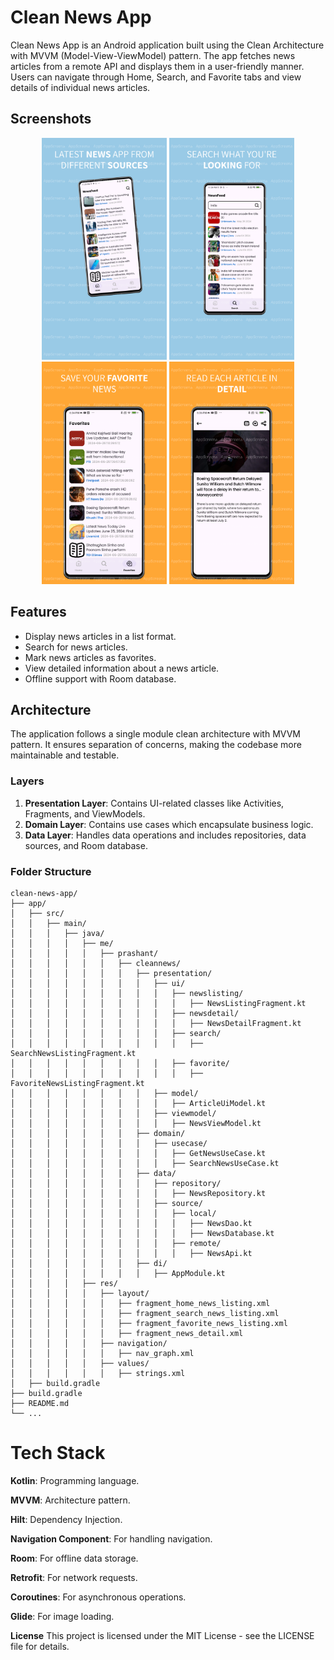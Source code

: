 # Clean News App

Clean News App is an Android application built using the Clean Architecture with MVVM (Model-View-ViewModel) pattern. The app fetches news articles from a remote API and displays them in a user-friendly manner. Users can navigate through Home, Search, and Favorite tabs and view details of individual news articles.

## Screenshots

<p align="center">
  <img src="screenshots/01.png" alt="Home Screen" width="200"/>
  <img src="screenshots/02.png" alt="Search Screen" width="200"/>
  <img src="screenshots/03.png" alt="Favorites Screen" width="200"/>
  <img src="screenshots/04.png" alt="Detail Screen" width="200"/>
</p>

## Features

- Display news articles in a list format.
- Search for news articles.
- Mark news articles as favorites.
- View detailed information about a news article.
- Offline support with Room database.

## Architecture

The application follows a single module clean architecture with MVVM pattern. It ensures separation of concerns, making the codebase more maintainable and testable.

### Layers

1. **Presentation Layer**: Contains UI-related classes like Activities, Fragments, and ViewModels.
2. **Domain Layer**: Contains use cases which encapsulate business logic.
3. **Data Layer**: Handles data operations and includes repositories, data sources, and Room database.

### Folder Structure

```plaintext
clean-news-app/
├── app/
│   ├── src/
│   │   ├── main/
│   │   │   ├── java/
│   │   │   │   ├── me/
│   │   │   │   │   ├── prashant/
│   │   │   │   │   │   ├── cleannews/
│   │   │   │   │   │   │   ├── presentation/
│   │   │   │   │   │   │   │   ├── ui/
│   │   │   │   │   │   │   │   │   ├── newslisting/
│   │   │   │   │   │   │   │   │   │   ├── NewsListingFragment.kt
│   │   │   │   │   │   │   │   │   ├── newsdetail/
│   │   │   │   │   │   │   │   │   │   ├── NewsDetailFragment.kt
│   │   │   │   │   │   │   │   │   ├── search/
│   │   │   │   │   │   │   │   │   │   ├── SearchNewsListingFragment.kt
│   │   │   │   │   │   │   │   │   ├── favorite/
│   │   │   │   │   │   │   │   │   │   ├── FavoriteNewsListingFragment.kt
│   │   │   │   │   │   │   │   ├── model/
│   │   │   │   │   │   │   │   │   ├── ArticleUiModel.kt
│   │   │   │   │   │   │   │   ├── viewmodel/
│   │   │   │   │   │   │   │   │   ├── NewsViewModel.kt
│   │   │   │   │   │   │   ├── domain/
│   │   │   │   │   │   │   │   ├── usecase/
│   │   │   │   │   │   │   │   │   ├── GetNewsUseCase.kt
│   │   │   │   │   │   │   │   │   ├── SearchNewsUseCase.kt
│   │   │   │   │   │   │   ├── data/
│   │   │   │   │   │   │   │   ├── repository/
│   │   │   │   │   │   │   │   │   ├── NewsRepository.kt
│   │   │   │   │   │   │   │   ├── source/
│   │   │   │   │   │   │   │   │   ├── local/
│   │   │   │   │   │   │   │   │   │   ├── NewsDao.kt
│   │   │   │   │   │   │   │   │   │   ├── NewsDatabase.kt
│   │   │   │   │   │   │   │   │   ├── remote/
│   │   │   │   │   │   │   │   │   │   ├── NewsApi.kt
│   │   │   │   │   │   │   ├── di/
│   │   │   │   │   │   │   │   ├── AppModule.kt
│   │   │   │   ├── res/
│   │   │   │   │   ├── layout/
│   │   │   │   │   │   ├── fragment_home_news_listing.xml
│   │   │   │   │   │   ├── fragment_search_news_listing.xml
│   │   │   │   │   │   ├── fragment_favorite_news_listing.xml
│   │   │   │   │   │   ├── fragment_news_detail.xml
│   │   │   │   │   ├── navigation/
│   │   │   │   │   │   ├── nav_graph.xml
│   │   │   │   │   ├── values/
│   │   │   │   │   │   ├── strings.xml
│   ├── build.gradle
├── build.gradle
├── README.md
└── ...
```
# Tech Stack

**Kotlin**: Programming language.

**MVVM**: Architecture pattern.

**Hilt**: Dependency Injection.

**Navigation Component**: For handling navigation.

**Room**: For offline data storage.

**Retrofit**: For network requests.

**Coroutines**: For asynchronous operations.

**Glide**: For image loading.

**License**
This project is licensed under the MIT License - see the LICENSE file for details.
